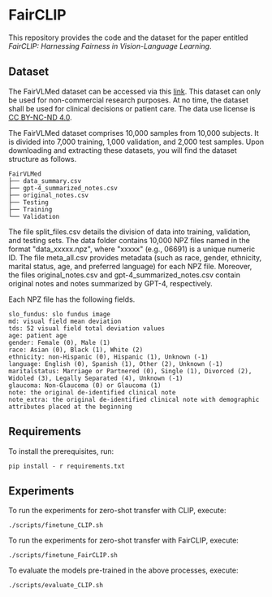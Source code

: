 # FairCLIP

This repository provides the code and the dataset for the paper entitled *FairCLIP: Harnessing Fairness in Vision-Language Learning*. 

## Dataset

The FairVLMed dataset can be accessed via this [link](https://drive.google.com/drive/folders/1bkeifigwOAfnsLvup9mJOSNeA3WsvA2l?usp=sharing). This dataset can only be used for non-commercial research purposes. At no time, the dataset shall be used for clinical decisions or patient care. The data use license is [CC BY-NC-ND 4.0](https://creativecommons.org/licenses/by-nc-nd/4.0/).

The FairVLMed dataset comprises 10,000 samples from 10,000 subjects. It is divided into 7,000 training, 1,000 validation, and 2,000 test samples. Upon downloading and extracting these datasets, you will find the dataset structure as follows.

```
FairVLMed
├── data_summary.csv
├── gpt-4_summarized_notes.csv
├── original_notes.csv
├── Testing
├── Training
└── Validation
```
The file split_files.csv details the division of data into training, validation, and testing sets. The data folder contains 10,000 NPZ files named in the format "data_xxxxx.npz", where "xxxxx" (e.g., 06691) is a unique numeric ID. The file meta_all.csv provides metadata (such as race, gender, ethnicity, marital status, age, and preferred language) for each NPZ file. Moreover, the files original_notes.csv and gpt-4_summarized_notes.csv contain original notes and notes summarized by GPT-4, respectively.

Each NPZ file has the following fields.
```
slo_fundus: slo fundus image
md: visual field mean deviation
tds: 52 visual field total deviation values
age: patient age
gender: Female (0), Male (1)
race: Asian (0), Black (1), White (2)
ethnicity: non-Hispanic (0), Hispanic (1), Unknown (-1)
language: English (0), Spanish (1), Other (2), Unknown (-1)
maritalstatus: Marriage or Partnered (0), Single (1), Divorced (2), Widoled (3), Legally Separated (4), Unknown (-1)
glaucoma: Non-Glaucoma (0) or Glaucoma (1)
note: the original de-identified clinical note
note_extra: the original de-identified clinical note with demographic attributes placed at the beginning
```


## Requirements

To install the prerequisites, run:

```
pip install - r requirements.txt
```

## Experiments

To run the experiments for zero-shot transfer with CLIP, execute:

```
./scripts/finetune_CLIP.sh
```

To run the experiments for zero-shot transfer with FairCLIP, execute:

```
./scripts/finetune_FairCLIP.sh
```

To evaluate the models pre-trained in the above processes, execute:

```
./scripts/evaluate_CLIP.sh
```
